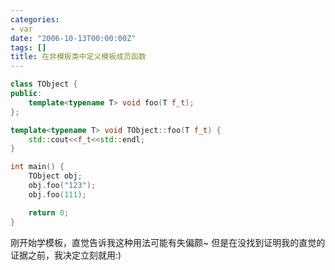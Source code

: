```yaml
---
categories:
- var
date: "2006-10-13T00:00:00Z"
tags: []
title: 在非模板类中定义模板成员函数
---
```


```cpp
class TObject {
public:
    template<typename T> void foo(T f_t);
};

template<typename T> void TObject::foo(T f_t) {
    std::cout<<f_t<<std::endl; 
}

int main() {
    TObject obj;
    obj.foo("123");
    obj.foo(111);

    return 0;
}
```

刚开始学模板，直觉告诉我这种用法可能有失偏颇~
但是在没找到证明我的直觉的证据之前，我决定立刻就用:)
